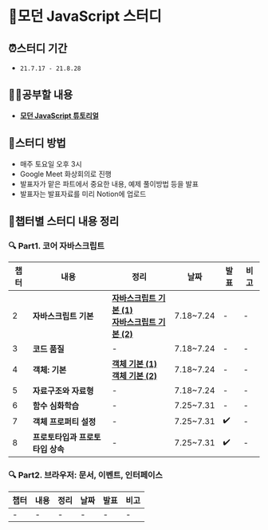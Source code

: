 # 📂모던 JavaScript 스터디

## ⏰스터디 기간
- `21.7.17 - 21.8.28`

## ✍🏻공부할 내용
- [**모던 JavaScript 튜토리얼**](https://ko.javascript.info/)

## 📢스터디 방법
- 매주 토요일 오후 3시
- Google Meet 화상회의로 진행
- 발표자가 맡은 파트에서 중요한 내용, 예제 풀이방법 등을 발표
- 발표자는 발표자료를 미리 Notion에 업로드

## 📝챕터별 스터디 내용 정리
### 🔍 Part1. 코어 자바스크립트
|챕터|내용|정리|날짜|발표|비고|
|---|---|---|---|---|---|
|2|**자바스크립트 기본**|[**자바스크립트 기본 (1)**](https://github.com/eunseo-kim/modern-javascript-study/blob/main/Part1.%20%EC%BD%94%EC%96%B4%20%EC%9E%90%EB%B0%94%EC%8A%A4%ED%81%AC%EB%A6%BD%ED%8A%B8/Chapter4.%20%EA%B0%9D%EC%B2%B4%20%EA%B8%B0%EB%B3%B8%20(1).md)<br>[**자바스크립트 기본 (2)**](https://github.com/eunseo-kim/modern-javascript-study/blob/main/Part1.%20%EC%BD%94%EC%96%B4%20%EC%9E%90%EB%B0%94%EC%8A%A4%ED%81%AC%EB%A6%BD%ED%8A%B8/Chapter2.%20%EC%9E%90%EB%B0%94%EC%8A%A4%ED%81%AC%EB%A6%BD%ED%8A%B8%20%EA%B8%B0%EB%B3%B8%20(2).md)|7.18~7.24|-|-|
|3|**코드 품질**|-|7.18~7.24|-|-|
|4|**객체: 기본**|[**객체 기본 (1)**](https://github.com/eunseo-kim/modern-javascript-study/blob/main/Part1.%20%EC%BD%94%EC%96%B4%20%EC%9E%90%EB%B0%94%EC%8A%A4%ED%81%AC%EB%A6%BD%ED%8A%B8/Chapter4.%20%EA%B0%9D%EC%B2%B4%20%EA%B8%B0%EB%B3%B8%20(1).md)<br>[**객체 기본 (2)**]()|7.18~7.24|-|-|
|5|**자료구조와 자료형**|-|7.18~7.24|-|-|
|6|**함수 심화학습**|-|7.25~7.31|-|-|
|7|**객체 프로퍼티 설정**|-|7.25~7.31|✔️|-|
|8|**프로토타입과 프로토타입 상속**|-|7.25~7.31|✔️|-|


### 🔍 Part2. 브라우저: 문서, 이벤트, 인터페이스
|챕터|내용|정리|날짜|발표|비고|
|---|---|---|---|---|---|
|-|-|-|-|-|-|
